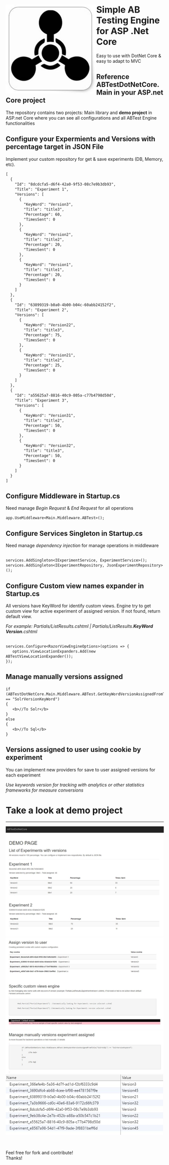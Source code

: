 <html>
<body>

<div>
<div style="float:left">
<img src="https://github.com/josecuellar/ABTestDotNetCore/blob/master/ABTestDotNetCore/wwwroot/images/testab.JPG">
</div>
<h1>Simple AB Testing Engine for ASP .Net Core</h1>
<p>Easy to use with DotNet Core & easy to adapt to MVC</p>
</div>

<h2>Reference ABTestDotNetCore.Main in your ASP.net Core project</h2> 
<p>The repository contains two projects: Main library and <b>demo project</b> in ASP.net Core where you can see all configurations and all ABTest Engine functionalities</p>

<h2>Configure your Expermients and Versions with percentage target in JSON File</h2> 
<p>Implement your custom repository for get & save experiments (DB, Memory, etc).</p>

```
[
  {
    "Id": "8dcdcfa5-d6f4-42a0-9f53-08c7e9b3db93",
    "Title": "Experiment 1",
    "Versions": [
      {
        "KeyWord": "Version3",
        "Title": "title3",
        "Percentage": 60,
        "TimesSent": 0
      },
      {
        "KeyWord": "Version2",
        "Title": "title2",
        "Percentage": 20,
        "TimesSent": 0
      },
      {
        "KeyWord": "Version1",
        "Title": "title1",
        "Percentage": 20,
        "TimesSent": 0
      }
    ]
  },
  {
    "Id": "63899319-b0a0-4b00-b04c-60abb24152f2",
    "Title": "Experiment 2",
    "Versions": [
      {
        "KeyWord": "Version22",
        "Title": "title3",
        "Percentage": 75,
        "TimesSent": 0
      },
      {
        "KeyWord": "Version21",
        "Title": "title2",
        "Percentage": 25,
        "TimesSent": 0
      }
    ]
  },
  {
    "Id": "a55625a7-8816-40c9-805a-c77b4798d50d",
    "Title": "Experiment 3",
    "Versions": [
      {
        "KeyWord": "Version31",
        "Title": "title2",
        "Percentage": 50,
        "TimesSent": 0
      },
      {
        "KeyWord": "Version32",
        "Title": "title3",
        "Percentage": 50,
        "TimesSent": 0
      }
    ]
  }
]
```


<h2>Configure Middleware in Startup.cs</h2> 
<p>Need manage <i>Begin Request</i> & <i>End Request</i> for all operations</p>

```
app.UseMiddleware<Main.Middleware.ABTest>();

```

<h2>Configure Services Singleton in Startup.cs</h2> 
<p>Need manage <i>dependency injection</i> for manage operations in middleware</p>

```
 
services.AddSingleton<IExperimentService, ExperimentService>();
services.AddSingleton<IExperimentRepository, JsonExperimentRepository>();

 ```

<h2>Configure Custom view names expander in Startup.cs</h2> 
<p>All versions have KeyWord for identify custom views. Engine try to get custom view for active experiment of assigned version. If not found, return default view. </p>
<p><i>For example: Partials/ListResults.cshtml | Partials/ListResults.<B>KeyWord Version</B>.cshtml</i></p>

```
 
services.Configure<RazorViewEngineOptions>(options => {
   options.ViewLocationExpanders.Add(new ABTestViewLocationExpander());
});

```

<h2>Manage manually versions assigned</h2> 

```
if (ABTestDotNetCore.Main.Middleware.ABTest.GetKeyWordVersionAssignedFromTitle("SolrVsSQL") == "SolrVersionKeyWord")
{
   <b>//To Solr</b>
}
else
{
   <b>//To Sql</b>
}
```

<h2>Versions assigned to user using cookie by experiment</h2> 

<p>You can implement new providers for save to user assigned versions for each experiment</p>

<p><i>Use keywords version for tracking with analytics or other statistics frameworks for measure conversions</i></p> 


<h1>Take a look at demo project</h1>

<hr>


![alt text](https://github.com/josecuellar/ABTestDotNetCore/blob/master/ABTestDotNetCore/wwwroot/images/demo1.jpg)
![alt text](https://github.com/josecuellar/ABTestDotNetCore/blob/master/ABTestDotNetCore/wwwroot/images/demo2.jpg)
![alt text](https://github.com/josecuellar/ABTestDotNetCore/blob/master/ABTestDotNetCore/wwwroot/images/demo3.jpg)
![alt text](https://github.com/josecuellar/ABTestDotNetCore/blob/master/ABTestDotNetCore/wwwroot/images/demo4.jpg)

<br>

Feel free for fork and contribute!<br>
Thanks!

</body>
</html>



